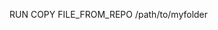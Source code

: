 <!-- post: build-grid_envoironment-variables-in-buildgrid -->


RUN COPY FILE_FROM_REPO /path/to/myfolder
